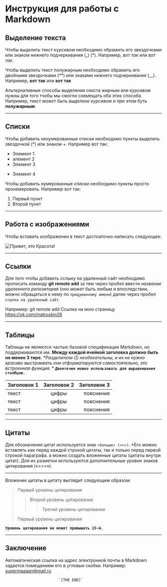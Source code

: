  # Инструкция для работы с Markdown

 ## Выделение текста

Чтобы выделить текст курсивом необходимо обрамить его звездочками или знаком нижнего подчеркивания (_) (*). Например, *вот так* или _вот так_. 

Чтобы выделить текст полужирным необходимо обрамить его двойными звездочками (**) или знаками нижнего подчеркивания (__). Например, **вот так** или __вот так__

Альтернативные способы выделения секста жирным или курсивом нужны для того тчобы мы смогли совмещать оба этих способа. Например, _текст может быть выделене курсивом и при этом буть **полужирным**_. 

---

 ## Списки

 Чтобы добавить ненумерованные списки необходимо пункты выделить звездочкой (*) или знаком +. Например вот так:
 * Элемент 1
 * элемент 2
 * Элемент 3
 + Элемент 4

Чтобы добавить нумерованные списки необходимо пункты просто пронемеровать. Например вот так:
1. Первый пункт
2. Второй пункт

---

## Работа с изображениями

Чтобы вставить изображенеи в текст достоаточно написать следующее:

![Привет, это Красота!](Красота.jpg)

---

## Ссылки

Для того чтобы добавить сслыку на удаленный сайт необходимо прописать команду **git remote add** за тем через пробел ввести _название удаленного репозитория_ (оно может быть любым и впоследствии, можно обращаться к нему по `придуманному имени`) далее через пробел `ссылка на удаленный сайт`. 

Например: git remote add Ссылка на мою страницу https://vk.com/matroskin28

---

## Таблицы

Таблицы не являются частью базовой спецификации Markdown, но поддерживаются им. **Между каждой ячейкой заголовка должно быть не менее 3 тире**. *_Разделители (|) необязательны, и их не нужно красиво выстраивать они отформатируются самостоятельно, это встроенная функция._ * 
***`Двоеточия можно использовать для выравнивания столбцов.`***

| Заголовок 1        | Заголовок 2           | Заголовок 3  |
| ------------- |:-------------:| -----:|
| текст      | цифры | пояснения |
| текст      | цифры       |   пояснения |
| текст | цифры       |    пояснения |

---

## Цитаты

Для обозначения цитат используется знак `«больше» («>»)`. *Его можно вставлять как перед каждой строкой цитаты, так и только перед первой строкой параграфа. а можно создать вложенные цитаты (цитаты внутри цитат). Для их разметки используются дополнительные уровни знаков цитирования («>>>»). 

---

Вложение цитаты в цитату выглядит следующим образом:

> Первый уровень цитирования
>> Второй уровень цитирования
>>> Третий уровень цитирования
>
>Первый уровень цитирования

**`Уровень цитирования не может превышать 15-й.`**

***

## Заключение

Автоматическая ссылка на адрес электронной почты в Markdown задается помещением его в угловые скобки. Например: <supermaaaan@mail.ru>

                            `[THE END]`
